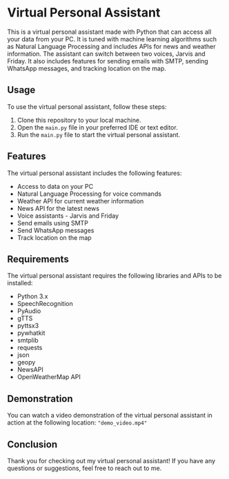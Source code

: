 <h1>Virtual Personal Assistant</h1>

<p>This is a virtual personal assistant made with Python that can access all your data from your PC. It is tuned with machine learning algorithms such as Natural Language Processing and includes APIs for news and weather information. The assistant can switch between two voices, Jarvis and Friday. It also includes features for sending emails with SMTP, sending WhatsApp messages, and tracking location on the map.</p>

<h2>Usage</h2>

<p>To use the virtual personal assistant, follow these steps:</p>

<ol>
  <li>Clone this repository to your local machine.</li>
  <li>Open the <code>main.py</code> file in your preferred IDE or text editor.</li>
  <li>Run the <code>main.py</code> file to start the virtual personal assistant.</li>
</ol>

<h2>Features</h2>

<p>The virtual personal assistant includes the following features:</p>

<ul>
  <li>Access to data on your PC</li>
  <li>Natural Language Processing for voice commands</li>
  <li>Weather API for current weather information</li>
  <li>News API for the latest news</li>
  <li>Voice assistants - Jarvis and Friday</li>
  <li>Send emails using SMTP</li>
  <li>Send WhatsApp messages</li>
  <li>Track location on the map</li>
</ul>

<h2>Requirements</h2>

<p>The virtual personal assistant requires the following libraries and APIs to be installed:</p>

<ul>
  <li>Python 3.x</li>
  <li>SpeechRecognition</li>
  <li>PyAudio</li>
  <li>gTTS</li>
  <li>pyttsx3</li>
  <li>pywhatkit</li>
  <li>smtplib</li>
  <li>requests</li>
  <li>json</li>
  <li>geopy</li>
  <li>NewsAPI</li>
  <li>OpenWeatherMap API</li>
</ul>

<h2>Demonstration</h2>

<p>You can watch a video demonstration of the virtual personal assistant in action at the following location: <code>"demo_video.mp4"</code></p>

<h2>Conclusion</h2>

<p>Thank you for checking out my virtual personal assistant! If you have any questions or suggestions, feel free to reach out to me.</p>
